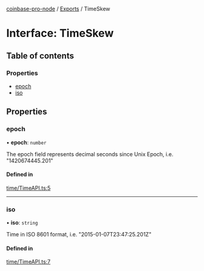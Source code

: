 [coinbase-pro-node](../README.md) / [Exports](../modules.md) / TimeSkew

# Interface: TimeSkew

## Table of contents

### Properties

- [epoch](TimeSkew.md#epoch)
- [iso](TimeSkew.md#iso)

## Properties

### epoch

• **epoch**: `number`

The epoch field represents decimal seconds since Unix Epoch, i.e. "1420674445.201"

#### Defined in

[time/TimeAPI.ts:5](https://github.com/bennycode/coinbase-pro-node/blob/6b575f0/src/time/TimeAPI.ts#L5)

---

### iso

• **iso**: `string`

Time in ISO 8601 format, i.e. "2015-01-07T23:47:25.201Z"

#### Defined in

[time/TimeAPI.ts:7](https://github.com/bennycode/coinbase-pro-node/blob/6b575f0/src/time/TimeAPI.ts#L7)
